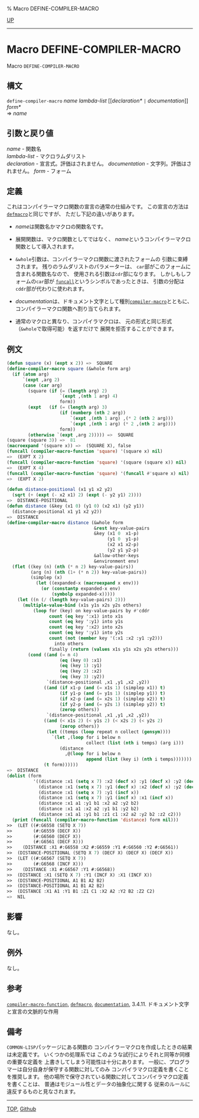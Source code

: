 % Macro DEFINE-COMPILER-MACRO

[UP](3.8.html)  

---

# Macro **DEFINE-COMPILER-MACRO**


Macro `DEFINE-COMPILER-MACRO`


## 構文

`define-compiler-macro` *name* *lambda-list*
 [[*declaration\** `|` *documentation*]] *form\**  
=> *name*


## 引数と戻り値

*name* - 関数名  
*lambda-list* - マクロラムダリスト  
*declaration* - 宣言式。評価はされません。
*documentation* - 文字列。評価はされません。
*form* - フォーム


## 定義

これはコンパイラーマクロ関数の宣言の通常の仕組みです。
この宣言の方法は[`defmacro`](3.8.defmacro.html)と同じですが、
ただし下記の違いがあります。

- *name*は関数名かマクロの関数名です。

- 展開関数は、マクロ関数としてではなく、
*name*というコンパイラーマクロ関数として導入されます。

- `&whole`引数は、コンパイラーマクロ関数に渡されたフォームの
引数に束縛されます。
残りのラムダリストのパラメーターは、
`car`部がこのフォームに含まれる関数名なので、
使用される引数は`cdr`部になります。
しかしもしフォームの`car`部が
[`funcall`](5.3.funcall.html)というシンボルであったときは、
引数の分配は`cddr`部が代わりに使われます。

- *documentation*は、ドキュメント文字として種別[`compiler-macro`](25.2.documentation.html)とともに、
コンパイラーマクロ関数へ割り当てられます。

- 通常のマクロと異なり、コンパイラマクロは、
元の形式と同じ形式（`&whole`で取得可能）を返すだけで
展開を拒否することができます。


## 例文

```lisp
(defun square (x) (expt x 2)) =>  SQUARE
(define-compiler-macro square (&whole form arg)
  (if (atom arg)
      `(expt ,arg 2)
      (case (car arg)
        (square (if (= (length arg) 2)
                    `(expt ,(nth 1 arg) 4)
                    form))
        (expt   (if (= (length arg) 3)
                    (if (numberp (nth 2 arg))
                        `(expt ,(nth 1 arg) ,(* 2 (nth 2 arg)))
                        `(expt ,(nth 1 arg) (* 2 ,(nth 2 arg))))
                    form))
        (otherwise `(expt ,arg 2))))) =>  SQUARE
(square (square 3)) =>  81
(macroexpand '(square x)) =>  (SQUARE X), false
(funcall (compiler-macro-function 'square) '(square x) nil)
=>  (EXPT X 2)
(funcall (compiler-macro-function 'square) '(square (square x)) nil)
=>  (EXPT X 4)
(funcall (compiler-macro-function 'square) '(funcall #'square x) nil)
=>  (EXPT X 2)

(defun distance-positional (x1 y1 x2 y2)
  (sqrt (+ (expt (- x2 x1) 2) (expt (- y2 y1) 2))))
=>  DISTANCE-POSITIONAL
(defun distance (&key (x1 0) (y1 0) (x2 x1) (y2 y1))
  (distance-positional x1 y1 x2 y2))
=>  DISTANCE
(define-compiler-macro distance (&whole form
                                 &rest key-value-pairs
                                 &key (x1 0  x1-p)
                                      (y1 0  y1-p)
                                      (x2 x1 x2-p)
                                      (y2 y1 y2-p)
                                 &allow-other-keys
                                 &environment env)
  (flet ((key (n) (nth (* n 2) key-value-pairs))
         (arg (n) (nth (1+ (* n 2)) key-value-pairs))
         (simplep (x)
           (let ((expanded-x (macroexpand x env)))
             (or (constantp expanded-x env)
                 (symbolp expanded-x)))))
    (let ((n (/ (length key-value-pairs) 2)))
      (multiple-value-bind (x1s y1s x2s y2s others)
          (loop for (key) on key-value-pairs by #'cddr
                count (eq key ':x1) into x1s
                count (eq key ':y1) into y1s
                count (eq key ':x2) into x2s
                count (eq key ':y1) into y2s
                count (not (member key '(:x1 :x2 :y1 :y2)))
                  into others
                finally (return (values x1s y1s x2s y2s others)))
        (cond ((and (= n 4)
                    (eq (key 0) :x1)
                    (eq (key 1) :y1)
                    (eq (key 2) :x2)
                    (eq (key 3) :y2))
               `(distance-positional ,x1 ,y1 ,x2 ,y2))
              ((and (if x1-p (and (= x1s 1) (simplep x1)) t)
                    (if y1-p (and (= y1s 1) (simplep y1)) t)
                    (if x2-p (and (= x2s 1) (simplep x2)) t)
                    (if y2-p (and (= y2s 1) (simplep y2)) t)
                    (zerop others))
               `(distance-positional ,x1 ,y1 ,x2 ,y2))
              ((and (< x1s 2) (< y1s 2) (< x2s 2) (< y2s 2)
                    (zerop others))
               (let ((temps (loop repeat n collect (gensym))))
                 `(let ,(loop for i below n
                              collect (list (nth i temps) (arg i)))
                    (distance
                      ,@(loop for i below n
                              append (list (key i) (nth i temps)))))))
              (t form))))))
=>  DISTANCE
(dolist (form
          '((distance :x1 (setq x 7) :x2 (decf x) :y1 (decf x) :y2 (decf x))
            (distance :x1 (setq x 7) :y1 (decf x) :x2 (decf x) :y2 (decf x))
            (distance :x1 (setq x 7) :y1 (incf x))
            (distance :x1 (setq x 7) :y1 (incf x) :x1 (incf x))
            (distance :x1 a1 :y1 b1 :x2 a2 :y2 b2)
            (distance :x1 a1 :x2 a2 :y1 b1 :y2 b2)
            (distance :x1 a1 :y1 b1 :z1 c1 :x2 a2 :y2 b2 :z2 c2)))
  (print (funcall (compiler-macro-function 'distance) form nil)))
>>  (LET ((#:G6558 (SETQ X 7))
>>        (#:G6559 (DECF X))
>>        (#:G6560 (DECF X))
>>        (#:G6561 (DECF X)))
>>    (DISTANCE :X1 #:G6558 :X2 #:G6559 :Y1 #:G6560 :Y2 #:G6561)) 
>>  (DISTANCE-POSITIONAL (SETQ X 7) (DECF X) (DECF X) (DECF X)) 
>>  (LET ((#:G6567 (SETQ X 7))
>>        (#:G6568 (INCF X)))
>>    (DISTANCE :X1 #:G6567 :Y1 #:G6568)) 
>>  (DISTANCE :X1 (SETQ X 7) :Y1 (INCF X) :X1 (INCF X)) 
>>  (DISTANCE-POSITIONAL A1 B1 A2 B2) 
>>  (DISTANCE-POSITIONAL A1 B1 A2 B2) 
>>  (DISTANCE :X1 A1 :Y1 B1 :Z1 C1 :X2 A2 :Y2 B2 :Z2 C2) 
=>  NIL
```


## 影響

なし。


## 例外

なし。


## 参考

[`compiler-macro-function`](3.8.compiler-macro-function.html),
[`defmacro`](3.8.defmacro.html),
[`documentation`](25.2.documentation.html),
3.4.11. ドキュメント文字と宣言の文脈的な作用


## 備考

`COMMON-LISP`パッケージにある関数の
コンパイラーマクロを作成したときの結果は未定義です。
いくつかの処理系では
このような試行によりそれと同等か同様の重要な定義を
上書きしてしまう可能性は十分にあります。
一般に、プログラマーは自分自身が保守する関数に対してのみ
コンパイラマクロ定義を書くことを推奨します。
他の場所で保守されている関数に対してコンパイラマクロ定義を書くことは、
普通はモジュール性とデータの抽象化に関する
従来のルールに違反するものと見なされます。


---
[TOP](index.html),  [Github](https://github.com/nptcl/npt-japanese)

